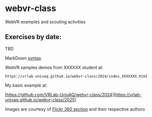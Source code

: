 # webvr-class
WebVR examples and scouting activities

## Exercises by date:

TBD
    
MarkDown [syntax](https://help.github.com/en/articles/basic-writing-and-formatting-syntax)

WebVR samples demos from XXXXXX student at:

    https://vrlab-univaq.github.io/webvr-class/2024/index_XXXXXXX.html

My basic example at:


   [https://github.com/VRLab-UnivAQ/webvr-class/2024](https://vrlab-univaq.github.io/webvr-class/2025)
   
Images are courtesy of [Flickr 360 section](https://www.flickr.com/photos/tags/360/) and their respective authors

